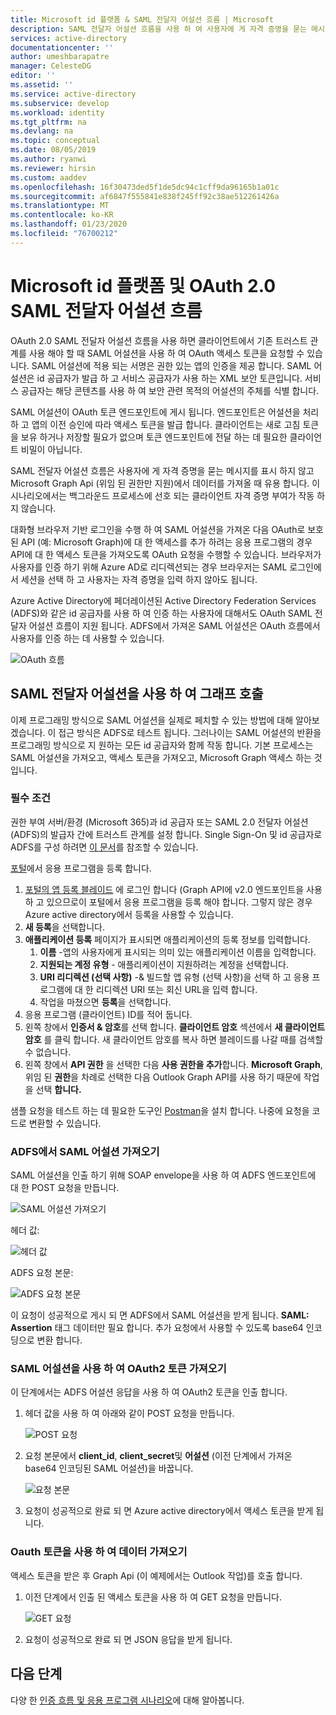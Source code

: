 ```yaml
---
title: Microsoft id 플랫폼 & SAML 전달자 어설션 흐름 | Microsoft
description: SAML 전달자 어설션 흐름을 사용 하 여 사용자에 게 자격 증명을 묻는 메시지를 표시 하지 않고 Microsoft Graph에서 데이터를 인출 하는 방법을 알아봅니다.
services: active-directory
documentationcenter: ''
author: umeshbarapatre
manager: CelesteDG
editor: ''
ms.assetid: ''
ms.service: active-directory
ms.subservice: develop
ms.workload: identity
ms.tgt_pltfrm: na
ms.devlang: na
ms.topic: conceptual
ms.date: 08/05/2019
ms.author: ryanwi
ms.reviewer: hirsin
ms.custom: aaddev
ms.openlocfilehash: 16f30473ded5f1de5dc94c1cff9da96165b1a01c
ms.sourcegitcommit: af6847f555841e838f245ff92c38ae512261426a
ms.translationtype: MT
ms.contentlocale: ko-KR
ms.lasthandoff: 01/23/2020
ms.locfileid: "76700212"
---
```

# <a name="microsoft-identity-platform-and-oauth-20-saml-bearer-assertion-flow"></a>Microsoft id 플랫폼 및 OAuth 2.0 SAML 전달자 어설션 흐름
OAuth 2.0 SAML 전달자 어설션 흐름을 사용 하면 클라이언트에서 기존 트러스트 관계를 사용 해야 할 때 SAML 어설션을 사용 하 여 OAuth 액세스 토큰을 요청할 수 있습니다. SAML 어설션에 적용 되는 서명은 권한 있는 앱의 인증을 제공 합니다. SAML 어설션은 id 공급자가 발급 하 고 서비스 공급자가 사용 하는 XML 보안 토큰입니다. 서비스 공급자는 해당 콘텐츠를 사용 하 여 보안 관련 목적의 어설션의 주체를 식별 합니다.

SAML 어설션이 OAuth 토큰 엔드포인트에 게시 됩니다.  엔드포인트은 어설션을 처리 하 고 앱의 이전 승인에 따라 액세스 토큰을 발급 합니다. 클라이언트는 새로 고침 토큰을 보유 하거나 저장할 필요가 없으며 토큰 엔드포인트에 전달 하는 데 필요한 클라이언트 비밀이 아닙니다.

SAML 전달자 어설션 흐름은 사용자에 게 자격 증명을 묻는 메시지를 표시 하지 않고 Microsoft Graph Api (위임 된 권한만 지원)에서 데이터를 가져올 때 유용 합니다. 이 시나리오에서는 백그라운드 프로세스에 선호 되는 클라이언트 자격 증명 부여가 작동 하지 않습니다.

대화형 브라우저 기반 로그인을 수행 하 여 SAML 어설션을 가져온 다음 OAuth로 보호 된 API (예: Microsoft Graph)에 대 한 액세스를 추가 하려는 응용 프로그램의 경우 API에 대 한 액세스 토큰을 가져오도록 OAuth 요청을 수행할 수 있습니다. 브라우저가 사용자를 인증 하기 위해 Azure AD로 리디렉션되는 경우 브라우저는 SAML 로그인에서 세션을 선택 하 고 사용자는 자격 증명을 입력 하지 않아도 됩니다.

Azure Active Directory에 페더레이션된 Active Directory Federation Services (ADFS)와 같은 id 공급자를 사용 하 여 인증 하는 사용자에 대해서도 OAuth SAML 전달자 어설션 흐름이 지원 됩니다.  ADFS에서 가져온 SAML 어설션은 OAuth 흐름에서 사용자를 인증 하는 데 사용할 수 있습니다.

![OAuth 흐름](./media/v2-saml-bearer-assertion/1.png)

## <a name="call-graph-using-saml-bearer-assertion"></a>SAML 전달자 어설션을 사용 하 여 그래프 호출
이제 프로그래밍 방식으로 SAML 어설션을 실제로 페치할 수 있는 방법에 대해 알아보겠습니다. 이 접근 방식은 ADFS로 테스트 됩니다. 그러나이는 SAML 어설션의 반환을 프로그래밍 방식으로 지 원하는 모든 id 공급자와 함께 작동 합니다. 기본 프로세스는 SAML 어설션을 가져오고, 액세스 토큰을 가져오고, Microsoft Graph 액세스 하는 것입니다.

### <a name="prerequisites"></a>필수 조건

권한 부여 서버/환경 (Microsoft 365)과 id 공급자 또는 SAML 2.0 전달자 어설션 (ADFS)의 발급자 간에 트러스트 관계를 설정 합니다. Single Sign-On 및 id 공급자로 ADFS를 구성 하려면 [이 문서](https://blogs.technet.microsoft.com/canitpro/2015/09/11/step-by-step-setting-up-ad-fs-and-enabling-single-sign-on-to-office-365/)를 참조할 수 있습니다.

[포털](https://ms.portal.azure.com/#blade/Microsoft_AAD_RegisteredApps/ApplicationsListBlade)에서 응용 프로그램을 등록 합니다.
1. [포털의 앱 등록 블레이드](https://ms.portal.azure.com/#blade/Microsoft_AAD_RegisteredApps/ApplicationsListBlade) 에 로그인 합니다 (Graph API에 v2.0 엔드포인트을 사용 하 고 있으므로이 포털에서 응용 프로그램을 등록 해야 합니다. 그렇지 않은 경우 Azure active directory에서 등록을 사용할 수 있습니다. 
1. **새 등록**을 선택합니다.
1. **애플리케이션 등록** 페이지가 표시되면 애플리케이션의 등록 정보를 입력합니다. 
    1. **이름** -앱의 사용자에게 표시되는 의미 있는 애플리케이션 이름을 입력합니다.
    1. **지원되는 계정 유형** - 애플리케이션이 지원하려는 계정을 선택합니다.
    1. **URI 리디렉션 (선택 사항)** -& 빌드할 앱 유형 (선택 사항)을 선택 하 고 응용 프로그램에 대 한 리디렉션 URI 또는 회신 URL을 입력 합니다.
    1. 작업을 마쳤으면 **등록**을 선택합니다.
1. 응용 프로그램 (클라이언트) ID를 적어 둡니다.
1. 왼쪽 창에서 **인증서 & 암호**를 선택 합니다. **클라이언트 암호** 섹션에서 **새 클라이언트 암호** 를 클릭 합니다. 새 클라이언트 암호를 복사 하면 블레이드를 나갈 때를 검색할 수 없습니다.
1. 왼쪽 창에서 **API 권한** 을 선택한 다음 **사용 권한을 추가**합니다. **Microsoft Graph**, 위임 된 **권한**을 차례로 선택한 다음 Outlook Graph API를 사용 하기 때문에 작업을 선택 **합니다.** 

샘플 요청을 테스트 하는 데 필요한 도구인 [Postman](https://www.getpostman.com/)을 설치 합니다.  나중에 요청을 코드로 변환할 수 있습니다.

### <a name="get-the-saml-assertion-from-adfs"></a>ADFS에서 SAML 어설션 가져오기
SAML 어설션을 인출 하기 위해 SOAP envelope을 사용 하 여 ADFS 엔드포인트에 대 한 POST 요청을 만듭니다.

![SAML 어설션 가져오기](./media/v2-saml-bearer-assertion/2.png)

헤더 값:

![헤더 값](./media/v2-saml-bearer-assertion/3.png)

ADFS 요청 본문:

![ADFS 요청 본문](./media/v2-saml-bearer-assertion/4.png)

이 요청이 성공적으로 게시 되 면 ADFS에서 SAML 어설션을 받게 됩니다. **SAML: Assertion** 태그 데이터만 필요 합니다. 추가 요청에서 사용할 수 있도록 base64 인코딩으로 변환 합니다.

### <a name="get-the-oauth2-token-using-the-saml-assertion"></a>SAML 어설션을 사용 하 여 OAuth2 토큰 가져오기 
이 단계에서는 ADFS 어설션 응답을 사용 하 여 OAuth2 토큰을 인출 합니다.

1. 헤더 값을 사용 하 여 아래와 같이 POST 요청을 만듭니다.

    ![POST 요청](./media/v2-saml-bearer-assertion/5.png)
1. 요청 본문에서 **client_id**, **client_secret**및 **어설션** (이전 단계에서 가져온 base64 인코딩된 SAML 어설션)을 바꿉니다.

    ![요청 본문](./media/v2-saml-bearer-assertion/6.png)
1. 요청이 성공적으로 완료 되 면 Azure active directory에서 액세스 토큰을 받게 됩니다.

### <a name="get-the-data-with-the-oauth-token"></a>Oauth 토큰을 사용 하 여 데이터 가져오기

액세스 토큰을 받은 후 Graph Api (이 예제에서는 Outlook 작업)를 호출 합니다. 

1. 이전 단계에서 인출 된 액세스 토큰을 사용 하 여 GET 요청을 만듭니다.

    ![GET 요청](./media/v2-saml-bearer-assertion/7.png)

1. 요청이 성공적으로 완료 되 면 JSON 응답을 받게 됩니다.

## <a name="next-steps"></a>다음 단계

다양 한 [인증 흐름 및 응용 프로그램 시나리오](authentication-flows-app-scenarios.md)에 대해 알아봅니다.